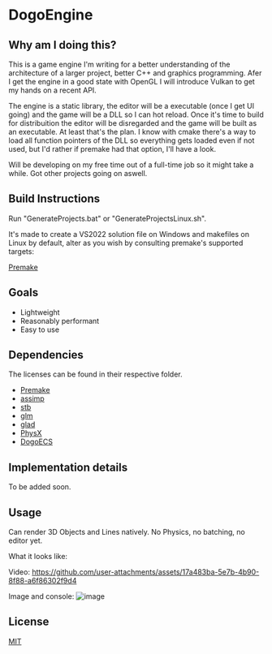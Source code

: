 # DogoEngine
## Why am I doing this?

This is a game engine I'm writing for a better understanding of the architecture of a larger project, better C++ and graphics programming.
Afer I get the engine in a good state with OpenGL I will introduce Vulkan to get my hands on a recent API.

The engine is a static library, the editor will be a executable (once I get UI going) and the game will be a DLL so I can hot reload. Once it's time to build for distribuition the editor will be disregarded and the game will be built as an executable. At least that's the plan.
I know with cmake there's a way to load all function pointers of the DLL so everything gets loaded even if not used, but I'd rather if premake had that option, I'll have a look.

Will be developing on my free time out of a full-time job so it might take a while. Got other projects going on aswell.


## Build Instructions
Run "GenerateProjects.bat" or "GenerateProjectsLinux.sh".

It's made to create a VS2022 solution file on Windows and makefiles on Linux by default, alter as you wish by consulting premake's supported targets:

[Premake](https://premake.github.io/docs/using-premake)

## Goals
- Lightweight
- Reasonably performant
- Easy to use

## Dependencies
The licenses can be found in their respective folder.
- [Premake](https://premake.github.io/)
- [assimp](https://github.com/assimp/assimp)
- [stb](https://github.com/nothings/stb)
- [glm](https://github.com/icaven/glm)
- [glad](https://github.com/Dav1dde/glad)
- [PhysX](https://github.com/NVIDIA-Omniverse/PhysX)
- [DogoECS](https://github.com/dogopequi/DogoECS)



## Implementation details

To be added soon.

## Usage
Can render 3D Objects and Lines natively. No Physics, no batching, no editor yet.

What it looks like:

Video:
https://github.com/user-attachments/assets/17a483ba-5e7b-4b90-8f88-a6f86302f9d4

Image and console:
![image](https://github.com/user-attachments/assets/2ed5c1ed-5513-444a-b491-f7ce831189d3)


## License

[MIT](https://choosealicense.com/licenses/mit/)
